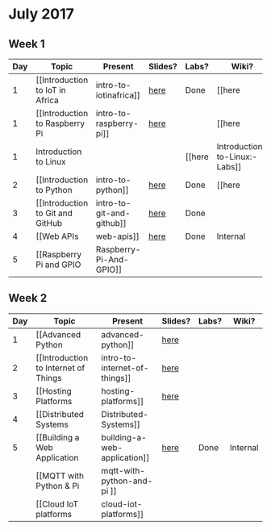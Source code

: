 # July 2017

## Week 1
| Day | Topic | Present | Slides? | Labs? | Wiki? |
|-----|-------|---------|---------|-------|-------|
|  1  | [[Introduction to IoT in Africa|intro-to-iotinafrica]] | [here](https://gitpitch.com/iotinafrica/material?p=intro-to-iotinafrica) | Done | [[here |intro-to-iotinafrica:-labs]] | Done |
|  1  | [[Introduction to Raspberry Pi|intro-to-raspberry-pi]] | [here](https://gitpitch.com/iotinafrica/material?p=intro-to-raspberry-pi) | | [[here| Introduction-to-Raspberry-Pi:-Labs]] | Done |
|  1  | Introduction to Linux | | | [[here| Introduction-to-Linux:-Labs]]
|  2  | [[Introduction to Python|intro-to-python]] | [here](https://gitpitch.com/iotinafrica/material?p=intro-to-python) | Done | [[here |Intro-to-Python:-Labs]] | Done |
|  3  | [[Introduction to Git and GitHub |intro-to-git-and-github]] | [here](https://gitpitch.com/iotinafrica/material?p=intro-to-git-and-github) | Done | | Done |
|  4  | [[Web APIs |web-apis]] | [here](https://gitpitch.com/iotinafrica/material?p=web-apis) | Done | Internal | Done |
|  5  | [[Raspberry Pi and GPIO|Raspberry-Pi-And-GPIO]] |

## Week 2
| Day | Topic | Present | Slides? | Labs? | Wiki? |
|-----|-------|---------|---------|-------|-------|
|  1  | [[Advanced Python |advanced-python]] | [here](https://gitpitch.com/iotinafrica/material?p=advanced-python) | | | Done |
|  2  | [[Introduction to Internet of Things |intro-to-internet-of-things]] | [here](https://gitpitch.com/iotinafrica/material?p=intro-to-internet-of-things) |
|  3  | [[Hosting Platforms |hosting-platforms]] | [here](https://gitpitch.com/iotinafrica/material?p=hosting-platforms) | | | Done |
|  4  | [[Distributed Systems|Distributed-Systems]] |
|  5  | [[Building a Web Application |building-a-web-application]] | [here](https://gitpitch.com/iotinafrica/material?p=building-a-web-application) | Done | Internal | Done |
|| [[MQTT with Python & Pi| mqtt-with-python-and-pi ]] | | | |
|| [[Cloud IoT platforms |cloud-iot-platforms]] ||||